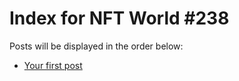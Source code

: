 # Index for NFT World #238
Posts will be displayed in the order below:

- [Your first post](./001-first.md)

